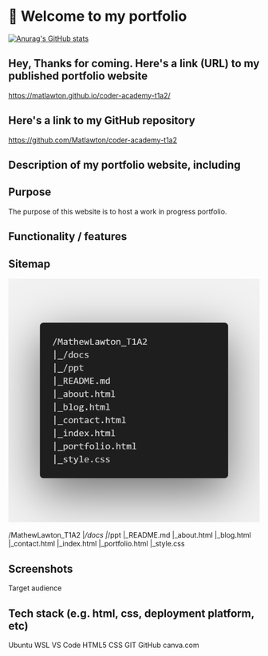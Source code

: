 # :see_no_evil: Welcome to my portfolio



[![Anurag's GitHub stats](https://github-readme-stats.vercel.app/api?username=Matlawton)](https://github.com/anuraghazra/github-readme-stats)

## Hey, Thanks for coming. Here's a link (URL) to my published portfolio website

<https://matlawton.github.io/coder-academy-t1a2/>

## Here's a link to my GitHub repository

<https://github.com/Matlawton/coder-academy-t1a2>

## Description of my portfolio website, including

## Purpose

The purpose of this website is to host a work in progress portfolio.

## Functionality / features

## Sitemap

![Mark Down Sitemap](docs/sitemap-md.png "An image of the sitemap in markdown")

/MathewLawton_T1A2
|_/docs
|_/ppt
|_README.md
|_about.html
|_blog.html
|_contact.html
|_index.html
|_portfolio.html
|_style.css


## Screenshots

Target audience

## Tech stack (e.g. html, css, deployment platform, etc)

Ubuntu WSL
VS Code
HTML5
CSS
GIT
GitHub
canva.com



